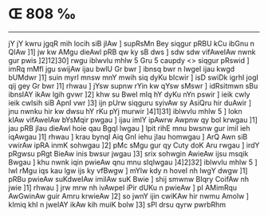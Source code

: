 # Œ 808 ‰
---
jY jY kwru jgqR mih locih siB jIAw ] supRsMn Bey siqgur pRBU kCu ibGnu
n QIAw ]1] jw kw AMgu dieAwl pRB qw ky sB dws ] sdw sdw
vifAweIAw nwnk gur pwis ]2]12]30]
rwgu iblwvlu mhlw 5 Gru 5 caupdy
<> siqgur pRswid ]
imRq mMfl jgu swijAw ijau bwlU Gr bwr ] ibnsq bwr n lwgeI ijau
kwgd bUMdwr ]1] suin myrI mnsw mnY mwih siq dyKu bIcwir ] isD swiDk
igrhI jogI qij gey Gr bwr ]1] rhwau ] jYsw supnw rYin kw qYsw sMswr
] idRsitmwn sBu ibnsIAY ikAw lgih gvwr ]2] khw su BweI mIq hY dyKu
nYn pswir ] ieik cwly ieik cwlsih siB ApnI vwr ]3] ijn pUrw
siqguru syivAw sy AsiQru hir duAwir ] jnu nwnku hir kw dwsu hY rKu pYj
murwir ]4]1]31] iblwvlu mhlw 5 ] lokn kIAw vifAweIAw bYsMqir
pwgau ] ijau imlY ipAwrw Awpnw qy bol krwgau ]1] jau pRB jIau
dieAwl hoie qau BgqI lwgau ] lpit rihE mnu bwsnw gur imil ieh
iqAwgau ]1] rhwau ] krau bynqI Aiq GnI iehu jIau homwgau ] ArQ
Awn siB vwirAw ipRA inmK sohwgau ]2] pMc sMgu gur qy Cuty doK Aru
rwgau ] irdY pRgwsu pRgt BieAw inis bwsur jwgau ]3] srix sohwgin
AwieAw ijsu msqik Bwgau ] khu nwnk iqin pwieAw qnu mnu sIqlwgau
]4]2]32] iblwvlu mhlw 5 ] lwl rMgu iqs kau lgw ijs ky vfBwgw ]
mYlw kdy n hoveI nh lwgY dwgw ]1] pRBu pwieAw suKdweIAw imilAw suK
Bwie ] shij smwnw BIqry CoifAw nh jwie ]1] rhwau ] jrw mrw nh
ivAwpeI iPir dUKu n pwieAw ] pI AMimRqu AwGwinAw guir Amru krwieAw
]2] so jwnY ijin cwiKAw hir nwmu Amolw ] kImiq khI n jweIAY ikAw
kih muiK bolw ]3] sPl drsu qyrw pwrbRhm
####
